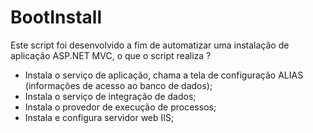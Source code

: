 # BootInstall

Este script foi desenvolvido a fim de automatizar uma instalação de aplicação ASP.NET MVC, o que o script realiza ?

* Instala o serviço de aplicação, chama a tela de configuração ALIAS (informações de acesso ao banco de dados);
* Instala o serviço de integração de dados;
* Instala o provedor de execução de processos;
* Instala e configura servidor web IIS;

